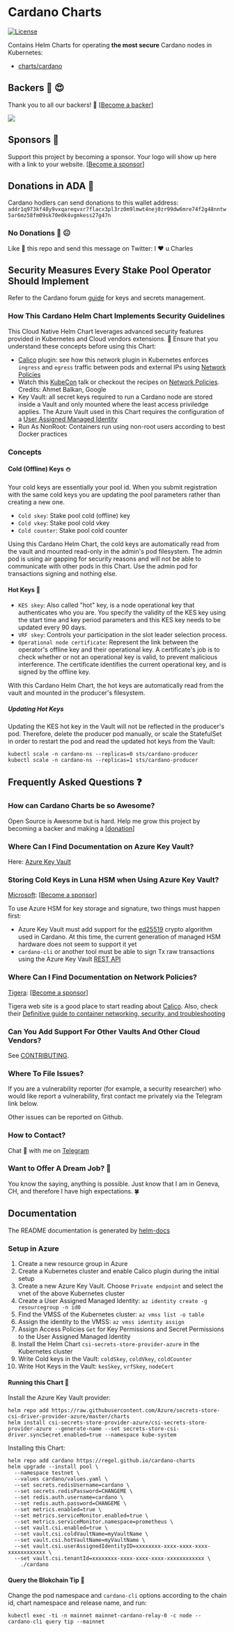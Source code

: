 # Cardano Charts

[![License](https://img.shields.io/badge/License-Apache%202.0-blue.svg)](https://opensource.org/licenses/Apache-2.0)

Contains Helm Charts for operating **the most secure** Cardano nodes in Kubernetes:
- [charts/cardano](./cardano/README.md)

## Backers :dart: :heart_eyes:

Thank you to all our backers! 🙏 [[Become a backer](https://opencollective.com/gh-regel#backer)]

<a href="https://opencollective.com/gh-regel#backers" target="_blank"><img src="https://opencollective.com/gh-regel/backers.svg?width=890"></a>

## Sponsors :whale:

Support this project by becoming a sponsor. Your logo will show up here with a
link to your website. [[Become a
sponsor](https://opencollective.com/gh-regel#sponsor)]

## Donations in ADA :gem:

Cardano hodlers can send donations to this wallet address: `addr1q973kf48y9vxqareqvxr7flacx3pl3rz0m9lmwt4nej0zr99dw6mre74f2g48nntw5ar6mz58fm09sk70e0k4vgmkess27g47n`

### No Donations :gift: :neutral_face:

Like :100: this repo and send this message on Twitter: I :hearts: u Charles

## Security Measures Every Stake Pool Operator Should Implement

Refer to the Cardano forum [guide](https://forum.cardano.org/t/back-to-basics-security-measures-every-cardano-stake-pool-operators-should-know-and-implement/38166) for keys and secrets management.

### How This Cardano Helm Chart Implements Security Guidelines

This Cloud Native Helm Chart leverages advanced security features provided in Kubernetes and Cloud vendors extensions. :rotating_light: Ensure that you understand these concepts before using this Chart:

- [Calico](https://docs.microsoft.com/en-us/azure/aks/use-network-policies) plugin: see how this network plugin in Kubernetes enforces `ingress` and `egress` traffic between pods and external IPs using [Network Policies](https://kubernetes.io/docs/concepts/services-networking/network-policies/)
- Watch this [KubeCon](https://www.youtube.com/watch?v=3gGpMmYeEO8) talk or checkout the recipes on [Network Policies](https://github.com/ahmetb/kubernetes-network-policy-recipes). Credits: Ahmet Balkan, Google
- Key Vault: all secret keys required to run a Cardano node are stored inside a Vault and only mounted where the least access priviledge applies. The Azure Vault used in this Chart requires the configuration of a [User Assigned Managed Identity](https://docs.microsoft.com/en-us/azure/active-directory/managed-identities-azure-resources/overview)
- Run As NonRoot: Containers run using non-root users according to best Docker practices

### Concepts

#### Cold (Offline) Keys :snowman:

Your cold keys are essentially your pool id. When you submit registration with the same cold keys you are updating the pool parameters rather than creating a new one.

- `Cold skey`: Stake pool cold (offline) key
- `Cold vkey`: Stake pool cold vkey
- `Cold counter`: Stake pool cold counter

Using this Cardano Helm Chart, the cold keys are automatically read from the vault and mounted read-only in the admin's pod filesystem. The admin pod is using air gapping for security reasons and will not be able to communicate with other pods in this Chart. Use the admin pod for transactions signing and nothing else.

#### Hot Keys :volcano:

- `KES skey`: Also called  "hot" key, is a node operational key that authenticates who you are. You specify the validity of the KES key using the start time and key period parameters and this KES key needs to be updated every 90 days. 
- `VRF skey`: Controls your participation in the slot leader selection process. 
- `Operational node certificate`:  Represent the link between the operator's offline key and their operational key. A certificate's job is to check whether or not an operational key is valid, to prevent malicious interference. The certificate identifies the current operational key, and is signed by the offline key. 

With this Cardano Helm Chart, the hot keys are automatically read from the vault and mounted in the producer's filesystem.

##### Updating Hot Keys

Updating the KES hot key in the Vault will not be reflected in the producer's pod. Therefore, delete the producer pod manually, or scale the StatefulSet in order to restart the pod and read the updated hot keys from the Vault: 

```
kubectl scale -n cardano-ns --replicas=0 sts/cardano-producer
kubectl scale -n cardano-ns --replicas=1 sts/cardano-producer
```

## Frequently Asked Questions :question:

### How can Cardano Charts be so Awesome?

Open Source is Awesome but is hard. Help me grow this project by becoming a backer and making a [[donation](https://opencollective.com/gh-regel#backer)]

### Where Can I Find Documentation on Azure Key Vault?

Here: [Azure Key Vault](https://docs.microsoft.com/en-us/azure/key-vault/general/basic-concepts)

### Storing Cold Keys in Luna HSM when Using Azure Key Vault? 

[Microsoft](https://azure.microsoft.com/): [[Become a sponsor](https://opencollective.com/gh-regel#sponsor)]

To use Azure HSM for key storage and signature, two things must happen first:

- Azure Key Vault must add support for the [ed25519](https://fr.wikipedia.org/wiki/Curve25519) crypto algorithm used in Cardano. At this time, the current generation of managed HSM hardware does not seem to support it yet
- `cardano-cli` or another tool must be able to sign Tx raw transactions using the Azure Key Vault [REST API](https://docs.microsoft.com/en-us/rest/api/keyvault/)

### Where Can I Find Documentation on Network Policies?

[Tigera](https://tigera.io): [[Become a sponsor](https://opencollective.com/gh-regel#sponsor)]

Tigera web site is a good place to start reading about [Calico](https://docs.projectcalico.org/reference/public-cloud/azure). Also, check their [Definitive guide to container networking, security, and troubleshooting](https://www.tigera.io/lp/calico-open-source-white-paper/)

### Can You Add Support For Other Vaults And Other Cloud Vendors?

See [CONTRIBUTING](./CONTRIBUTING.md).

### Where To File Issues?

If you are a vulnerability reporter (for example, a security researcher) who would like report a vulnerability, first contact me privately via the Telegram link below.

Other issues can be reported on Github.

### How to Contact?

Chat :speech_balloon: with me on [Telegram](https://t.me/ghregel)

### Want to Offer A Dream Job? :necktie:

You know the saying, anything is possible. Just know that I am in Geneva, CH, and therefore I have high expectations. :four_leaf_clover:

## Documentation

The README documentation is generated by [helm-docs](https://github.com/norwoodj/helm-docs)

### Setup in Azure

1. Create a new resource group in Azure
1. Create a Kubernetes cluster and enable Calico plugin during the initial setup
1. Create a new Azure Key Vault. Choose `Private endpoint` and select the vnet of the above Kubernetes cluster
1. Create a User Assigned Managed Identity: `az identity create -g resourcegroup -n id0`
1. Find the VMSS of the Kubernetes cluster: `az vmss list -o table`
1. Assign the identity to the VMSS: `az vmss identity assign`
1. Assign Access Policies `Get` for Key Permissions and Secret Permissions to the User Assigned Managed Identity
1. Install the Helm Chart `csi-secrets-store-provider-azure` in the Kubernetes cluster
1. Write Cold keys in the Vault: `coldSkey`, `coldVkey`, `coldCounter`
1. Write Hot Keys in the Vault: `kesSkey`, `vrfSkey`, `nodeCert`

#### Running this Chart :rocket:

Install the Azure Key Vault provider:

```
helm repo add https://raw.githubusercontent.com/Azure/secrets-store-csi-driver-provider-azure/master/charts
helm install csi-secrets-store-provider-azure/csi-secrets-store-provider-azure --generate-name --set secrets-store-csi-driver.syncSecret.enabled=true --namespace kube-system
```

Installing this Chart:

```
helm repo add cardano https://regel.github.io/cardano-charts
helm upgrade --install pool \
  --namespace testnet \
  --values cardano/values.yaml \
  --set secrets.redisUsername=cardano \
  --set secrets.redisPassword=CHANGEME \
  --set redis.auth.username=cardano \
  --set redis.auth.password=CHANGEME \
  --set metrics.enabled=true \
  --set metrics.serviceMonitor.enabled=true \
  --set metrics.serviceMonitor.namespace=prometheus \
  --set vault.csi.enabled=true \
  --set vault.csi.coldVaultName=myVaultName \
  --set vault.csi.hotVaultName=myVaultName \
  --set vault.csi.userAssignedIdentityID=xxxxxxxx-xxxx-xxxx-xxxx-xxxxxxxxxxxx \
  --set vault.csi.tenantId=xxxxxxxx-xxxx-xxxx-xxxx-xxxxxxxxxxxx \
    ./cardano
```

#### Query the Blokchain Tip :rocket:

Change the pod namespace and `cardano-cli` options according to the chain id, chart namespace and release name, and run:

```
kubectl exec -ti -n mainnet mainnet-cardano-relay-0 -c node -- cardano-cli query tip --mainnet
```

